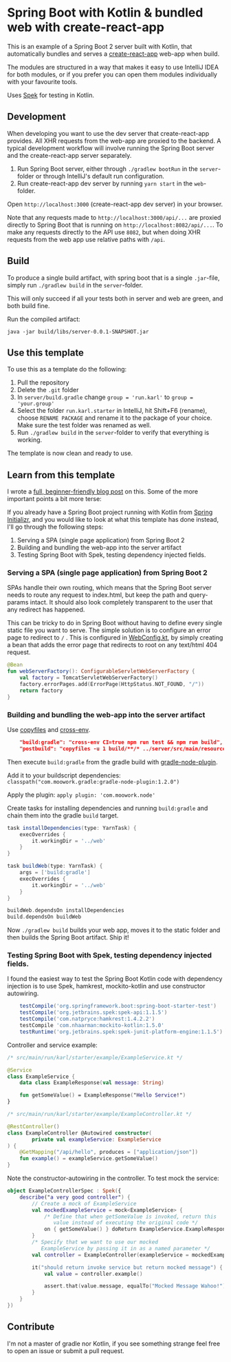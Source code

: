 # Spring Boot with Kotlin & bundled web with create-react-app

This is an example of a Spring Boot 2 server built with Kotlin, that automatically bundles and serves a [create-react-app](https://github.com/facebook/create-react-app) web-app when build.

The modules are structured in a way that makes it easy to use IntelliJ IDEA for both modules, or if you prefer you can open them modules individually with your favourite tools.

Uses [Spek](http://spekframework.org/) for testing in Kotlin.

## Development

When developing you want to use the dev server that create-react-app provides. All XHR requests from the web-app are proxied to the backend. A typical development workflow will involve running the Spring Boot server and the create-react-app server separately.

1. Run Spring Boot server, either through `./gradlew bootRun` in the `server`-folder or through IntelliJ's default run configuration.
2. Run create-react-app dev server by running `yarn start` in the `web`-folder.

Open `http://localhost:3000` (create-react-app dev server) in your browser.

Note that any requests made to `http://localhost:3000/api/...` are proxied directly to Spring Boot that is running on `http://localhost:8082/api/...`. To make any requests directly to the API use `8082`, but when doing XHR requests from the web app use relative paths with `/api`.

## Build

To produce a single build artifact, with spring boot that is a single `.jar`-file, simply run `./gradlew build` in the `server`-folder.

This will only succeed if all your tests both in server and web are green, and both build fine.

Run the compiled artifact:

`java -jar build/libs/server-0.0.1-SNAPSHOT.jar`

## Use this template

To use this as a template do the following:

1. Pull the repository
2. Delete the `.git` folder
3. In `server/build.gradle` change `group = 'run.karl'` to `group = 'your.group'`
4. Select the folder `run.karl.starter` in IntelliJ, hit Shift+F6 (rename), choose `RENAME PACKAGE` and rename it to the package of your choice.
    Make sure the test folder was renamed as well.
5. Run `./gradlew build` in the `server`-folder to verify that everything is working.

The template is now clean and ready to use.

## Learn from this template

I wrote a [full, beginner-friendly blog post](https://karl.run/2018/05/07/kotlin-spring-boot-react/) on this. Some of the more important points a bit more terse:

If you already have a Spring Boot project running with Kotlin from [Spring Initializr](https://start.spring.io/), and you would like to look at what this template has done instead, I'll go through the following steps:

1. Serving a SPA (single page application) from Spring Boot 2
2. Building and bundling the web-app into the server artifact
3. Testing Spring Boot with Spek, testing dependency injected fields.

### Serving a SPA (single page application) from Spring Boot 2
SPAs handle their own routing, which means that the Spring Boot server needs to route any request to index.html, but keep the path and query-params intact. It should also look completely transparent to the user that any redirect has happened.

This can be tricky to do in Spring Boot without having to define every single static file you want to serve. The simple solution is to configure an error page to redirect to `/` . This is configured in [WebConfig.kt](https://github.com/karl-run/spring-boot-kotlin-cra/blob/master/server/src/main/kotlin/run/karl/starter/WebConfig.kt#L14-L19), by simply creating a bean that adds the error page that redirects to root on any text/html 404 request.

```kotlin
@Bean
fun webServerFactory(): ConfigurableServletWebServerFactory {
    val factory = TomcatServletWebServerFactory()
    factory.errorPages.add(ErrorPage(HttpStatus.NOT_FOUND, "/"))
    return factory
}
```

### Building and bundling the web-app into the server artifact

Use [copyfiles](https://www.npmjs.com/package/copyfiles) and [cross-env](https://www.npmjs.com/package/cross-env).

```json
    "build:gradle": "cross-env CI=true npm run test && npm run build",
    "postbuild": "copyfiles -u 1 build/**/* ../server/src/main/resources/static"
```

Then execute `build:gradle` from the gradle build with [gradle-node-plugin](https://github.com/srs/gradle-node-plugin).

Add it to your buildscript dependencies: `classpath("com.moowork.gradle:gradle-node-plugin:1.2.0")`

Apply the plugin: `apply plugin: 'com.moowork.node'`

Create tasks for installing dependencies and running `build:gradle` and chain them into the gradle `build` target.

```groovy
task installDependencies(type: YarnTask) {
    execOverrides {
        it.workingDir = '../web'
    }
}

task buildWeb(type: YarnTask) {
    args = ['build:gradle']
    execOverrides {
        it.workingDir = '../web'
    }
}

buildWeb.dependsOn installDependencies
build.dependsOn buildWeb
```

Now `./gradlew build` builds your web app, moves it to the static folder and then builds the Spring Boot artifact. Ship it!

### Testing Spring Boot with Spek, testing dependency injected fields.

I found the easiest way to test the Spring Boot Kotlin code with dependency injection is to use Spek, hamkrest, mockito-kotlin 
and use constructor autowiring.

````groovy
    testCompile('org.springframework.boot:spring-boot-starter-test')
    testCompile('org.jetbrains.spek:spek-api:1.1.5')
    testCompile('com.natpryce:hamkrest:1.4.2.2')
    testCompile 'com.nhaarman:mockito-kotlin:1.5.0'
    testRuntime('org.jetbrains.spek:spek-junit-platform-engine:1.1.5')
````

Controller and service example:

```kotlin
/* src/main/run/karl/starter/example/ExampleService.kt */

@Service
class ExampleService {
    data class ExampleResponse(val message: String)

    fun getSomeValue() = ExampleResponse("Hello Service!")
}
```

```kotlin
/* src/main/run/karl/starter/example/ExampleController.kt */

@RestController()
class ExampleController @Autowired constructor(
        private val exampleService: ExampleService
) {
    @GetMapping("/api/hello", produces = ["application/json"])
    fun example() = exampleService.getSomeValue()
}
```

Note the constructor-autowiring in the controller. To test mock the service:

```kotlin
object ExampleControllerSpec : Spek({
    describe("a very good controller") {
        // Create a mock of ExampleService
        val mockedExampleService = mock<ExampleService> {
            /* Define that when getSomeValue is invoked, return this
               value instead of executing the original code */
            on { getSomeValue() } doReturn ExampleService.ExampleResponse("Mocked Message Wahoo!")
        }
        /* Specify that we want to use our mocked
           ExampleService by passing it in as a named parameter */
        val controller = ExampleController(exampleService = mockedExampleService)

        it("should return invoke service but return mocked message") {
            val value = controller.example()

            assert.that(value.message, equalTo("Mocked Message Wahoo!") and endsWith("Wahoo!"))
        }
    }
})
```

## Contribute

I'm not a master of gradle nor Kotlin, if you see something strange feel free to open an issue or submit a pull request.